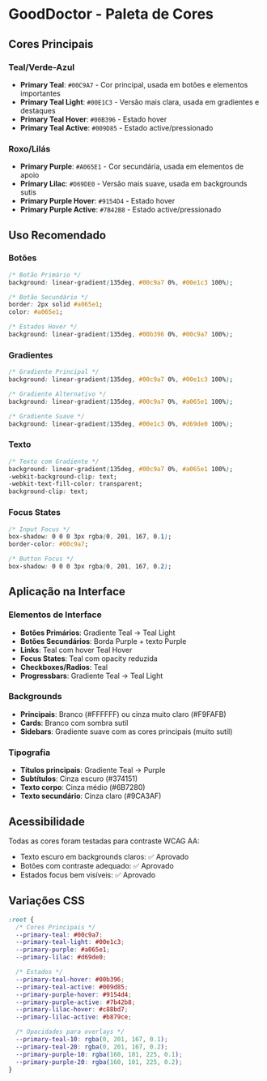 # GoodDoctor - Paleta de Cores

## Cores Principais

### Teal/Verde-Azul

- **Primary Teal**: `#00C9A7` - Cor principal, usada em botões e elementos importantes
- **Primary Teal Light**: `#00E1C3` - Versão mais clara, usada em gradientes e destaques
- **Primary Teal Hover**: `#00B396` - Estado hover
- **Primary Teal Active**: `#009D85` - Estado active/pressionado

### Roxo/Lilás

- **Primary Purple**: `#A065E1` - Cor secundária, usada em elementos de apoio
- **Primary Lilac**: `#D69DE0` - Versão mais suave, usada em backgrounds sutis
- **Primary Purple Hover**: `#9154D4` - Estado hover
- **Primary Purple Active**: `#7B42B8` - Estado active/pressionado

## Uso Recomendado

### Botões

```css
/* Botão Primário */
background: linear-gradient(135deg, #00c9a7 0%, #00e1c3 100%);

/* Botão Secundário */
border: 2px solid #a065e1;
color: #a065e1;

/* Estados Hover */
background: linear-gradient(135deg, #00b396 0%, #00c9a7 100%);
```

### Gradientes

```css
/* Gradiente Principal */
background: linear-gradient(135deg, #00c9a7 0%, #00e1c3 100%);

/* Gradiente Alternativo */
background: linear-gradient(135deg, #00c9a7 0%, #a065e1 100%);

/* Gradiente Suave */
background: linear-gradient(135deg, #00e1c3 0%, #d69de0 100%);
```

### Texto

```css
/* Texto com Gradiente */
background: linear-gradient(135deg, #00c9a7 0%, #a065e1 100%);
-webkit-background-clip: text;
-webkit-text-fill-color: transparent;
background-clip: text;
```

### Focus States

```css
/* Input Focus */
box-shadow: 0 0 0 3px rgba(0, 201, 167, 0.1);
border-color: #00c9a7;

/* Button Focus */
box-shadow: 0 0 0 3px rgba(0, 201, 167, 0.2);
```

## Aplicação na Interface

### Elementos de Interface

- **Botões Primários**: Gradiente Teal → Teal Light
- **Botões Secundários**: Borda Purple + texto Purple
- **Links**: Teal com hover Teal Hover
- **Focus States**: Teal com opacity reduzida
- **Checkboxes/Radios**: Teal
- **Progressbars**: Gradiente Teal → Teal Light

### Backgrounds

- **Principais**: Branco (#FFFFFF) ou cinza muito claro (#F9FAFB)
- **Cards**: Branco com sombra sutil
- **Sidebars**: Gradiente suave com as cores principais (muito sutil)

### Tipografia

- **Títulos principais**: Gradiente Teal → Purple
- **Subtítulos**: Cinza escuro (#374151)
- **Texto corpo**: Cinza médio (#6B7280)
- **Texto secundário**: Cinza claro (#9CA3AF)

## Acessibilidade

Todas as cores foram testadas para contraste WCAG AA:

- Texto escuro em backgrounds claros: ✅ Aprovado
- Botões com contraste adequado: ✅ Aprovado
- Estados focus bem visíveis: ✅ Aprovado

## Variações CSS

```css
:root {
  /* Cores Principais */
  --primary-teal: #00c9a7;
  --primary-teal-light: #00e1c3;
  --primary-purple: #a065e1;
  --primary-lilac: #d69de0;

  /* Estados */
  --primary-teal-hover: #00b396;
  --primary-teal-active: #009d85;
  --primary-purple-hover: #9154d4;
  --primary-purple-active: #7b42b8;
  --primary-lilac-hover: #c88bd7;
  --primary-lilac-active: #b879ce;

  /* Opacidades para overlays */
  --primary-teal-10: rgba(0, 201, 167, 0.1);
  --primary-teal-20: rgba(0, 201, 167, 0.2);
  --primary-purple-10: rgba(160, 101, 225, 0.1);
  --primary-purple-20: rgba(160, 101, 225, 0.2);
}
```
